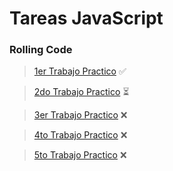 # Tareas JavaScript

### Rolling Code

> [1er Trabajo Practico](https://docs.google.com/document/d/1uK1b6C5CoplLNj2N7rkqzMs4-NrY9oeIUAfhpeDqfK8/edit?usp=sharing) ✅​

> [2do Trabajo Practico](https://docs.google.com/document/d/1ySv1jekuNFCjC7UR61j8n7UV7ZiqOyteX4Hni2K_aQM/edit?usp=sharing) ⏳​

> [3er Trabajo Practico](https://docs.google.com/document/d/14BywuT7dxq7O-F4pOTMxvK2u6LBxy4S5j6Ok_-RFYz8/edit?usp=sharing) ❌​​

> [4to Trabajo Practico](https://docs.google.com/document/d/1wbQa5l7nyT9yvRn8H-APBe69P0sjr7BU_tn3TipmMOA/edit?usp=sharing) ❌​

> [5to Trabajo Practico](https://docs.google.com/document/d/1kA4muGGnCnD0am3vBB4h7VYamCSH1eB_znUmMKPC2w8/edit?usp=sharing) ❌​